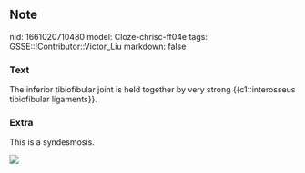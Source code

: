 ## Note
nid: 1661020710480
model: Cloze-chrisc-ff04e
tags: GSSE::!Contributor::Victor_Liu
markdown: false

### Text
The inferior tibiofibular joint is held together by very strong {{c1::interosseus tibiofibular ligaments}}.

### Extra
This is a syndesmosis.
<div><img src="Ankle-Syndesmosis-Injuries.png"></div>
